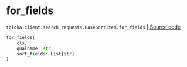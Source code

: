 # for_fields
`toloka.client.search_requests.BaseSortItem.for_fields` | [Source code](https://github.com/Toloka/toloka-kit/blob/v0.1.24/src/client/search_requests.py#L96)

```python
for_fields(
    cls,
    qualname: str,
    sort_fields: List[str]
)
```

